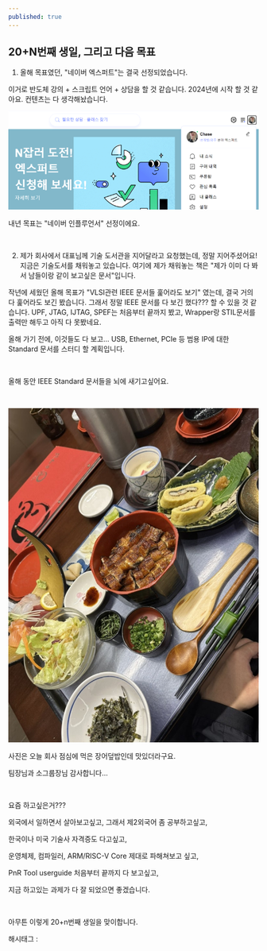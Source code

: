 ```yaml
---
published: true
---
```

## 20+N번째 생일, 그리고 다음 목표

1) 올해 목표였던, "네이버 엑스퍼트"는 결국 선정되었습니다.

이거로 반도체 강의 + 스크립트 언어 + 상담을 할 것 같습니다. 2024년에 시작 할 것 같아요. 컨텐츠는 다 생각해놨습니다.

![0](/assets/img/223190913034/0.png)

내년 목표는 "네이버 인플루언서" 선정이에요.

​

2) 제가 회사에서 대표님께 기술 도서관을 지어달라고 요청했는데, 정말 지어주셨어요! 지금은 기술도서를 채워놓고 있습니다. 여기에 제가 채워놓는 책은 "제가 이미 다 봐서 남들이랑 같이 보고싶은 문서"입니다.

작년에 세웠던 올해 목표가 "VLSI관련 IEEE 문서들 훑어라도 보기" 였는데, 결국 거의 다 훑어라도 보긴 봤습니다. 그래서 정말 IEEE 문서를 다 보긴 했다??? 할 수 있을 것 같습니다. UPF, JTAG, IJTAG, SPEF는 처음부터 끝까지 봤고, Wrapper랑 STIL문서를 출력만 해두고 아직 다 못봤네요.

올해 가기 전에, 이것들도 다 보고... USB, Ethernet, PCIe 등 범용 IP에 대한 Standard 문서를 스터디 할 계획입니다.

​

올해 동안 IEEE Standard 문서들을 뇌에 새기고싶어요.

​

![1](/assets/img/223190913034/1.png)

사진은 오늘 회사 점심에 먹은 장어덮밥인데 맛있더라구요.

팀장님과 소그룹장님 감사합니다…

​

요즘 하고싶은거???

외국에서 일하면서 살아보고싶고, 그래서 제2외국어 좀 공부하고싶고,

한국이나 미국 기술사 자격증도 다고싶고,

운영체제, 컴파일러, ARM/RISC-V Core 제대로 파해쳐보고 싶고,

PnR Tool userguide 처음부터 끝까지 다 보고싶고,

지금 하고있는 과제가 다 잘 되었으면 좋겠습니다.

​

아무튼 이렇게 20+n번째 생일을 맞이합니다.

 해시태그 : 